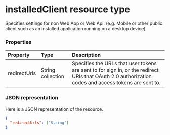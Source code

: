# installedClient resource type

Specifies settings for non Web App or Web Api. (e.g. Mobile or other public client such as an installed application running on a desktop device)

### Properties

| Property | Type | Description |
|:---------------|:--------|:----------|
|redirectUrls|String collection| Specifies the URLs that user tokens are sent to for sign in, or the redirect URIs that OAuth 2.0 authorization codes and access tokens are sent to. |

### JSON representation

Here is a JSON representation of the resource.

<!-- {
  "blockType": "resource",
  "optionalProperties": [

  ],
  "@odata.type": "microsoft.graph.installedClient"
}-->

```json
{
  "redirectUrls": ["String"]
}

```


<!-- uuid: 8fcb5dbc-d5aa-4681-8e31-b001d5168d79
2015-10-25 14:57:30 UTC -->
<!-- {
  "type": "#page.annotation",
  "description": "installedClient resource",
  "keywords": "",
  "section": "documentation",
  "tocPath": ""
}-->